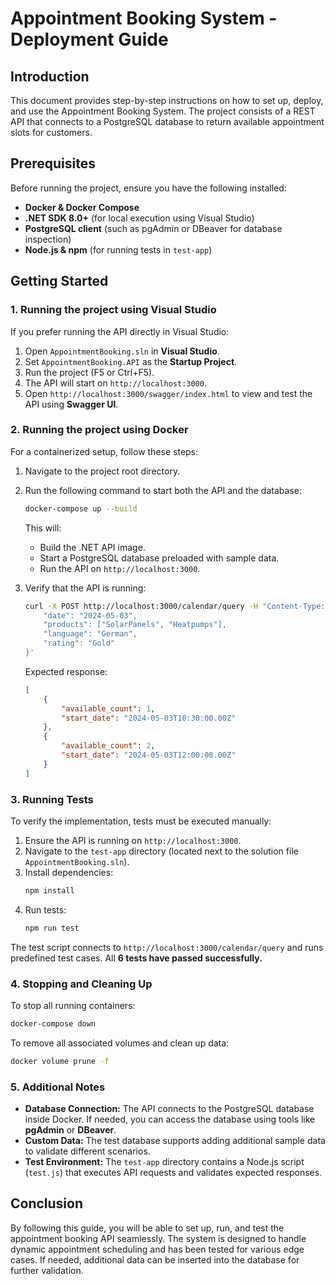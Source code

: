 # Appointment Booking System - Deployment Guide

## Introduction

This document provides step-by-step instructions on how to set up, deploy, and use the Appointment Booking System. The project consists of a REST API that connects to a PostgreSQL database to return available appointment slots for customers.

## Prerequisites

Before running the project, ensure you have the following installed:

- **Docker & Docker Compose**
- **.NET SDK 8.0+** (for local execution using Visual Studio)
- **PostgreSQL client** (such as pgAdmin or DBeaver for database inspection)
- **Node.js & npm** (for running tests in `test-app`)

## Getting Started

### **1. Running the project using Visual Studio**
If you prefer running the API directly in Visual Studio:
1. Open `AppointmentBooking.sln` in **Visual Studio**.
2. Set `AppointmentBooking.API` as the **Startup Project**.
3. Run the project (F5 or Ctrl+F5).
4. The API will start on `http://localhost:3000`.
5. Open `http://localhost:3000/swagger/index.html` to view and test the API using **Swagger UI**.

### **2. Running the project using Docker**
For a containerized setup, follow these steps:

1. Navigate to the project root directory.
2. Run the following command to start both the API and the database:
   ```sh
   docker-compose up --build
   ```
   This will:
   - Build the .NET API image.
   - Start a PostgreSQL database preloaded with sample data.
   - Run the API on `http://localhost:3000`.

3. Verify that the API is running:
   ```sh
   curl -X POST http://localhost:3000/calendar/query -H "Content-Type: application/json" -d '{
       "date": "2024-05-03",
       "products": ["SolarPanels", "Heatpumps"],
       "language": "German",
       "rating": "Gold"
   }'
   ```
   Expected response:
   ```json
   [
       {
           "available_count": 1,
           "start_date": "2024-05-03T10:30:00.00Z"
       },
       {
           "available_count": 2,
           "start_date": "2024-05-03T12:00:00.00Z"
       }
   ]
   ```

### **3. Running Tests**
To verify the implementation, tests must be executed manually:
1. Ensure the API is running on `http://localhost:3000`.
2. Navigate to the `test-app` directory (located next to the solution file `AppointmentBooking.sln`).
3. Install dependencies:
   ```sh
   npm install
   ```
4. Run tests:
   ```sh
   npm run test
   ```

The test script connects to `http://localhost:3000/calendar/query` and runs predefined test cases. All **6 tests have passed successfully.**

### **4. Stopping and Cleaning Up**
To stop all running containers:
```sh
docker-compose down
```

To remove all associated volumes and clean up data:
```sh
docker volume prune -f
```

### **5. Additional Notes**
- **Database Connection:** The API connects to the PostgreSQL database inside Docker. If needed, you can access the database using tools like **pgAdmin** or **DBeaver**.
- **Custom Data:** The test database supports adding additional sample data to validate different scenarios.
- **Test Environment:** The `test-app` directory contains a Node.js script (`test.js`) that executes API requests and validates expected responses.

## Conclusion
By following this guide, you will be able to set up, run, and test the appointment booking API seamlessly. The system is designed to handle dynamic appointment scheduling and has been tested for various edge cases. If needed, additional data can be inserted into the database for further validation.

